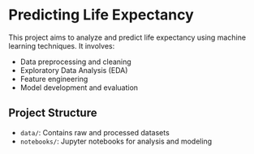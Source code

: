 # Predicting Life Expectancy

This project aims to analyze and predict life expectancy using machine learning techniques. It involves:

- Data preprocessing and cleaning
- Exploratory Data Analysis (EDA)
- Feature engineering
- Model development and evaluation

## Project Structure
- `data/`: Contains raw and processed datasets
- `notebooks/`: Jupyter notebooks for analysis and modeling

